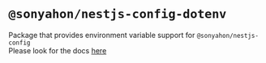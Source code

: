 # `@sonyahon/nestjs-config-dotenv`
Package that provides environment variable support for `@sonyahon/nestjs-config`  
Please look for the docs [here](https://github.com/SonyaHon/nestjs-config#dotenvplugin)